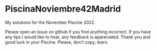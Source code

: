 # PiscinaNoviembre42Madrid
My solutions for the November Piscine 2022.

Please open an issue on github if you find anything incorrect.
If you have any tips I would like to hear, any feedback is appreciated. Thank you and good luck in your Piscine.
Please, don't copy, learn.
